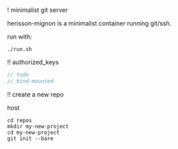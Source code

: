 ! minimalist git server

herisson-mignon is a minimalist container running git/ssh.

run with:

```
./run.sh
```

!! authorized_keys

```C
// todo
// bind-mounted
```

!! create a new repo

host

```
cd repos
mkdir my-new-project
cd my-new-project
git init --bare
```
